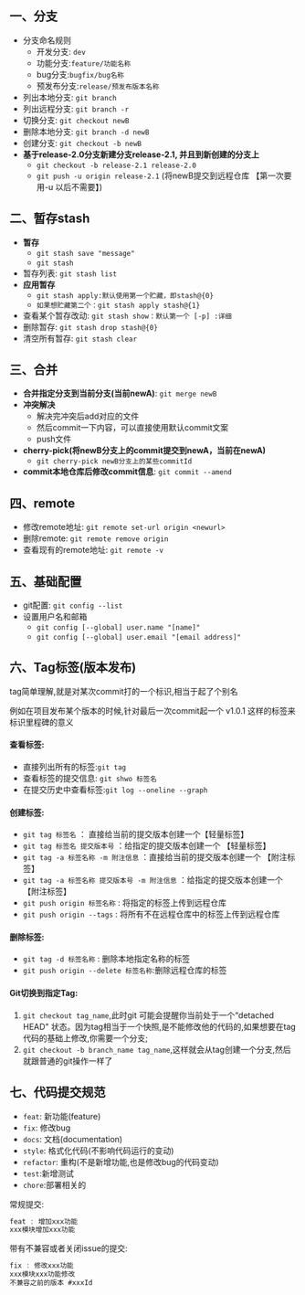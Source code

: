 ## 一、分支

- 分支命名规则
  - 开发分支: `dev`
  - 功能分支:`feature/功能名称`
  - bug分支:`bugfix/bug名称`
  - 预发布分支:`release/预发布版本名称`
- 列出本地分支:  `git branch`
- 列出远程分支:  `git branch -r `
- 切换分支: `git checkout newB`
- 删除本地分支: `git branch -d newB`
- 创建分支: `git checkout -b newB`
- **基于release-2.0分支新建分支release-2.1, 并且到新创建的分支上**
  - `git checkout -b release-2.1 release-2.0`
  - `git push -u origin release-2.1`  (将newB提交到远程仓库  【第一次要用-u 以后不需要】)

## 二、暂存stash

- **暂存**
  - `git stash save "message"`
  - `git stash`
- 暂存列表: `git stash list`
- **应用暂存**
  - `git stash apply:默认使用第一个贮藏，即stash@{0}` 
  - `如果想贮藏第二个：git stash apply stash@{1}`
- 查看某个暂存改动: `git stash show：默认第一个 [-p] :详细`
- 删除暂存: `git stash drop stash@{0}`
- 清空所有暂存: `git stash clear`

## 三、合并

- **合并指定分支到当前分支(当前newA)**: `git merge newB`
- **冲突解决**
  - 解决完冲突后add对应的文件
  - 然后commit一下内容，可以直接使用默认commit文案
  - push文件
- **cherry-pick(将newB分支上的commit提交到newA，当前在newA)**
  - `git cherry-pick newB分支上的某些commitId`
- **commit本地仓库后修改commit信息**: `git commit --amend`

## 四、remote

- 修改remote地址: `git remote set-url origin <newurl>`
- 删除remote: `git remote remove origin`
- 查看现有的remote地址: `git remote -v`

## 五、基础配置

- git配置: `git config --list`
- 设置用户名和邮箱
  - `git config [--global] user.name "[name]"`
  - `git config [--global] user.email "[email address]"`

## 六、Tag标签(版本发布)

tag简单理解,就是对某次commit打的一个标识,相当于起了个别名

例如在项目发布某个版本的时候,针对最后一次commit起一个 v1.0.1 这样的标签来标识里程碑的意义

#### 查看标签:

- 直接列出所有的标签:`git tag` 
- 查看标签的提交信息: `git shwo 标签名`
- 在提交历史中查看标签:`git log --oneline --graph`

#### 创建标签:

- `git tag 标签名` ： 直接给当前的提交版本创建一个【轻量标签】
- `git tag 标签名 提交版本号` ：给指定的提交版本创建一个 【轻量标签】
- `git tag -a 标签名称 -m 附注信息` ：直接给当前的提交版本创建一个 【附注标签】
-  `git tag -a 标签名称 提交版本号 -m 附注信息` ：给指定的提交版本创建一个【附注标签】
- `git push origin 标签名称` : 将指定的标签上传到远程仓库
- `git push origin --tags` : 将所有不在远程仓库中的标签上传到远程仓库

#### 删除标签:

- `git tag -d 标签名称` : 删除本地指定名称的标签
- `git push origin --delete 标签名称`:删除远程仓库的标签

#### Git切换到指定Tag:

1. `git checkout tag_name`,此时git 可能会提醒你当前处于一个“detached HEAD" 状态。因为tag相当于一个快照,是不能修改他的代码的,如果想要在tag代码的基础上修改,你需要一个分支;
2. `git checkout -b branch_name tag_name`,这样就会从tag创建一个分支,然后就跟普通的git操作一样了

## 七、代码提交规范

- `feat`: 新功能(feature)
- `fix`: 修改bug
- `docs`: 文档(documentation)
- `style`: 格式化代码(不影响代码运行的变动)
- `refactor`: 重构(不是新增功能,也是修改bug的代码变动)
- `test`:新增测试
- `chore`:部署相关的

常规提交:

```java
feat : 增加xxx功能
xxx模块增加xxx功能
```

带有不兼容或者关闭issue的提交:

```java
fix : 修改xxx功能
xxx模块xxx功能修改 
不兼容之前的版本 #xxxId
```

